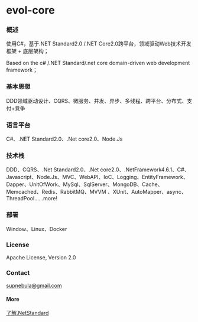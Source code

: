 # evol-core

### 概述

使用C#，基于.NET Standard2.0 /.NET Core2.0跨平台，领域驱动Web技术开发框架 + 底层架构；

Based on the c# /.NET Standard/.net core domain-driven web development framework；

### 基本思想

DDD领域驱动设计、CQRS、微服务、并发、异步、多线程、跨平台、分布式、支付+竞争

### 语言平台

C#、.NET Standard2.0、.Net core2.0、Node.Js

### 技术栈

DDD、CQRS、.Net Standard2.0、.Net core2.0、.NetFramework4.6.1、C#、Javascript、Node.Js、MVC、WebAPI、IoC、Logging、EntityFramework、Dapper、UnitOfWork、MySql、SqlServer、MongoDB、Cache、Memcached、Redis、RabbitMQ、MVVM 、XUnit、AutoMapper、async、ThreadPool......more!

### 部署

Window、Linux、Docker

### License

Apache License, Version 2.0

### Contact

supnebula@gmail.com

#### More

   [了解.NetStandard](https://docs.microsoft.com/en-us/dotnet/standard/net-standard)


